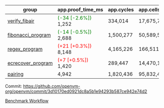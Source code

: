 | group | app.proof_time_ms | app.cycles | app.cells_used | leaf.proof_time_ms | leaf.cycles | leaf.cells_used |
| -- | -- | -- | -- | -- | -- | -- |
| [verify_fibair](https://github.com/openvm-org/openvm/blob/benchmark-results/benchmarks-pr/1620/verify_fibair-3d10170ed0921dc8a5b1e94293b587ce942e74d2.md) |<span style='color: green'>(-34 [-2.6%])</span> 1,252 |  334,014 |  17,675,762 |- | - | - |
| [fibonacci_program](https://github.com/openvm-org/openvm/blob/benchmark-results/benchmarks-pr/1620/fibonacci-3d10170ed0921dc8a5b1e94293b587ce942e74d2.md) |<span style='color: green'>(-14 [-0.5%])</span> 2,688 |  1,500,277 |  50,589,503 |- | - | - |
| [regex_program](https://github.com/openvm-org/openvm/blob/benchmark-results/benchmarks-pr/1620/regex-3d10170ed0921dc8a5b1e94293b587ce942e74d2.md) |<span style='color: red'>(+21 [+0.3%])</span> 8,148 |  4,165,226 |  166,511,152 |- | - | - |
| [ecrecover_program](https://github.com/openvm-org/openvm/blob/benchmark-results/benchmarks-pr/1620/ecrecover-3d10170ed0921dc8a5b1e94293b587ce942e74d2.md) |<span style='color: red'>(+7 [+0.5%])</span> 1,420 |  289,447 |  14,470,186 |- | - | - |
| [pairing](https://github.com/openvm-org/openvm/blob/benchmark-results/benchmarks-pr/1620/pairing-3d10170ed0921dc8a5b1e94293b587ce942e74d2.md) | 4,942 |  1,820,436 |  95,832,407 |- | - | - |


Commit: https://github.com/openvm-org/openvm/commit/3d10170ed0921dc8a5b1e94293b587ce942e74d2

[Benchmark Workflow](https://github.com/openvm-org/openvm/actions/runs/14787212363)

